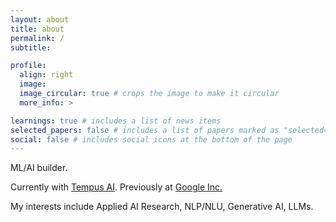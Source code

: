 ```yaml
---
layout: about
title: about
permalink: /
subtitle: 

profile:
  align: right
  image: 
  image_circular: true # crops the image to make it circular
  more_info: >

learnings: true # includes a list of news items
selected_papers: false # includes a list of papers marked as "selected={true}"
social: false # includes social icons at the bottom of the page
---
```


ML/AI builder. 

Currently with <a href='https://www.tempus.com'>Tempus AI</a>.
Previously at <a href='https://www.google.com'>Google Inc.</a>

My interests include Applied AI Research, NLP/NLU, Generative AI, LLMs.
